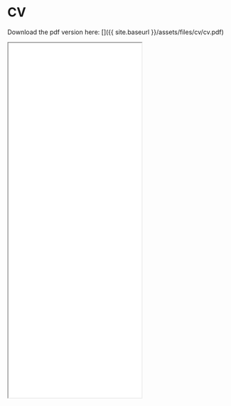 # CV
Download the pdf version here: [<i class="fas fa-file-pdf"></i>]({{ site.baseurl }}/assets/files/cv/cv.pdf)

<iframe src="{{ site.baseurl }}/assets/files/cv/cv.pdf" height="800" width=""></iframe>